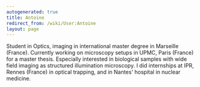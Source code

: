 ```yaml
---
autogenerated: true
title: Antoine
redirect_from: /wiki/User:Antoine
layout: page
---
```


Student in Optics, imaging in international master degree in Marseille
(France). Currently working on microscopy setups in UPMC, Paris (France)
for a master thesis. Especially interested in biological samples with
wide field imaging as structured illumination microscopy. I did
internships at IPR, Rennes (France) in optical trapping, and in Nantes'
hospital in nuclear medicine.
